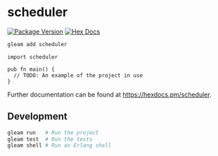 # scheduler

[![Package Version](https://img.shields.io/hexpm/v/scheduler)](https://hex.pm/packages/scheduler)
[![Hex Docs](https://img.shields.io/badge/hex-docs-ffaff3)](https://hexdocs.pm/scheduler/)

```sh
gleam add scheduler
```
```gleam
import scheduler

pub fn main() {
  // TODO: An example of the project in use
}
```

Further documentation can be found at <https://hexdocs.pm/scheduler>.

## Development

```sh
gleam run   # Run the project
gleam test  # Run the tests
gleam shell # Run an Erlang shell
```
